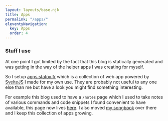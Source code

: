 ```yaml
---
layout: layouts/base.njk
title: Apps
permalink: "/apps/"
eleventyNavigation:
  key: Apps
  order: 4
---
```


### Stuff I use

At one point I got limited by the fact that this blog is statically generated and was getting in the way of the helper apps I was creating for myself.

So I setup [apps.statox.fr](https://apps.statox.fr) which is a collection of web app powered by [SvelteJS](https://svelte.dev/) I made for my own use. They are probably not useful to any one else than me but have a look you might find something interesting.

For example this blog used to have a `/notes` page which I used to take notes of various commands and code snippets I found convenient to have available, this page now lives [here](https://apps.statox.fr/notes). I also moved [my songbook](https://apps.statox.fr/songbook) over there and I keep this collection of apps growing.

